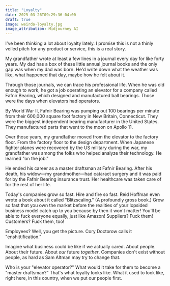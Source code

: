 ```yaml
---
title: "Loyalty"
date: 2025-03-26T09:29:36-04:00
draft: true
image: weirdo-loyalty.jpg
image_attribution: Midjourney AI
---
```


I've been thinking a lot about loyalty lately. I promise this is not a thinly
veiled pitch for any product or service, this is a real story.

My grandfather wrote at least a few lines in a journal every day for like forty
years. My dad has a box of these little annual journal books and the only gap
was when my dad was born. He'd write down what the weather was like, what
happened that day, maybe how he felt about it.

Through those journals, we can trace his professional life. When he was old
enough to work, he got a job operating an elevator for a company called Fafnir
Bearing, which designed and manufactured ball bearings. Those were the days when
elevators had operators.

By World War II, Fafnir Bearing was pumping out 100 bearings per minute from
their 600,000 square foot factory in New Britain, Connecticut. They were the
biggest independent bearing manufacturer in the United States. They manufactured
parts that went to the moon on Apollo 11.

Over those years, my grandfather moved from the elevator to the factory floor.
From the factory floor to the design department. When Japanese fighter planes
were recovered by the US military during the war, my grandfather was among the
folks who helped analyze their technology. He learned "on the job."

He ended his career as a master draftsman at Fafnir Bearing. After his death,
his widow—my grandmother—had cataract surgery and it was paid for by the Fafnir
Bearing insurance trust. Her healthcare was taken care of for the rest of her
life.

Today's companies grow so fast. Hire and fire so fast. Reid Hoffman even wrote a
book about it called "Blitzscaling." (A profoundly gross book.) Grow so fast
that you own the market before the realities of your lopsided business model
catch up to you because by then it won't matter! You'll be able to fuck everyone
equally, just like Amazon! Suppliers? Fuck them! Customers? Fuck them, too!

Employees? Well, you get the picture. Cory Doctorow calls it "enshittification."

Imagine what business could be like if we actually cared. About people. About
their future. About *our* future *together*. Companies don't exist without
people, as hard as Sam Altman may try to change that.

Who is your "elevator operator?" What would it take for them to become a "master
draftsman?" That's what loyalty looks like. What it used to look like, right
here, in this country, when we put our people first.
